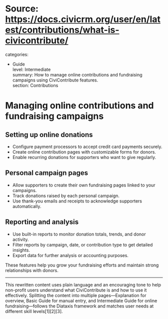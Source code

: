 # Source: https://docs.civicrm.org/user/en/latest/contributions/what-is-civicontribute/

categories:
  - Guide  
level: Intermediate  
summary: How to manage online contributions and fundraising campaigns using CiviContribute features.  
section: Contributions  

# Managing online contributions and fundraising campaigns

## Setting up online donations

- Configure payment processors to accept credit card payments securely.  
- Create online contribution pages with customizable forms for donors.  
- Enable recurring donations for supporters who want to give regularly.  

## Personal campaign pages

- Allow supporters to create their own fundraising pages linked to your campaigns.  
- Track donations raised by each personal campaign.  
- Use thank-you emails and receipts to acknowledge supporters automatically.

## Reporting and analysis

- Use built-in reports to monitor donation totals, trends, and donor activity.  
- Filter reports by campaign, date, or contribution type to get detailed insights.  
- Export data for further analysis or accounting purposes.

These features help you grow your fundraising efforts and maintain strong relationships with donors.

---

This rewritten content uses plain language and an encouraging tone to help non-profit users understand what CiviContribute is and how to use it effectively. Splitting the content into multiple pages—Explanation for overview, Basic Guide for manual entry, and Intermediate Guide for online fundraising—follows the Diataxis framework and matches user needs at different skill levels[1][2][3].
